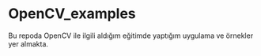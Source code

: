 # OpenCV_examples

Bu repoda OpenCV ile ilgili aldığım eğitimde yaptığım uygulama ve örnekler yer almakta.
